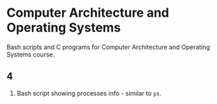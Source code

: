 # Computer Architecture and Operating Systems
Bash scripts and C programs for Computer Architecture and Operating Systems course.

## 4
1. Bash script showing processes info - similar to ``` ps ```.
